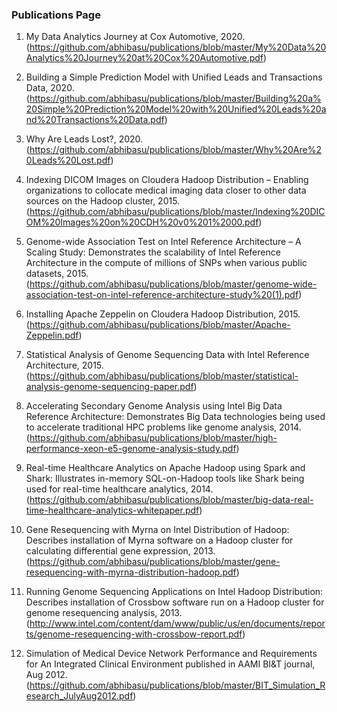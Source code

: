 ### Publications Page


1. My Data Analytics Journey at Cox Automotive, 2020. (https://github.com/abhibasu/publications/blob/master/My%20Data%20Analytics%20Journey%20at%20Cox%20Automotive.pdf)

2. Building a Simple Prediction Model with Unified Leads and Transactions Data, 2020. (https://github.com/abhibasu/publications/blob/master/Building%20a%20Simple%20Prediction%20Model%20with%20Unified%20Leads%20and%20Transactions%20Data.pdf)

3. Why Are Leads Lost?, 2020. (https://github.com/abhibasu/publications/blob/master/Why%20Are%20Leads%20Lost.pdf)

4. Indexing DICOM Images on Cloudera Hadoop Distribution – Enabling organizations to collocate medical imaging data closer to other data sources on the Hadoop cluster, 2015. (https://github.com/abhibasu/publications/blob/master/Indexing%20DICOM%20Images%20on%20CDH%20v0%201%2000.pdf)

5. Genome-wide Association Test on Intel Reference Architecture – A Scaling Study: Demonstrates the scalability of Intel Reference Architecture in the compute of millions of SNPs when various public datasets, 2015. (https://github.com/abhibasu/publications/blob/master/genome-wide-association-test-on-intel-reference-architecture-study%20(1).pdf)

6. Installing Apache Zeppelin on Cloudera Hadoop Distribution, 2015. (https://github.com/abhibasu/publications/blob/master/Apache-Zeppelin.pdf)

7. Statistical Analysis of Genome Sequencing Data with Intel Reference Architecture, 2015. (https://github.com/abhibasu/publications/blob/master/statistical-analysis-genome-sequencing-paper.pdf)

8. Accelerating Secondary Genome Analysis using Intel Big Data Reference Architecture: Demonstrates Big Data technologies being used to accelerate traditional HPC problems like genome analysis, 2014. (https://github.com/abhibasu/publications/blob/master/high-performance-xeon-e5-genome-analysis-study.pdf)

9. Real-time Healthcare Analytics on Apache Hadoop using Spark and Shark: Illustrates in-memory SQL-on-Hadoop tools like Shark being used for real-time healthcare analytics, 2014. (https://github.com/abhibasu/publications/blob/master/big-data-real-time-healthcare-analytics-whitepaper.pdf)

10. Gene Resequencing with Myrna on Intel Distribution of Hadoop: Describes installation of Myrna software on a Hadoop cluster for calculating differential gene expression, 2013. (https://github.com/abhibasu/publications/blob/master/gene-resequencing-with-myrna-distribution-hadoop.pdf)

11. Running Genome Sequencing Applications on Intel Hadoop Distribution: Describes installation of Crossbow software run on a Hadoop cluster for genome resequencing analysis, 2013. (http://www.intel.com/content/dam/www/public/us/en/documents/reports/genome-resequencing-with-crossbow-report.pdf)

12. Simulation of Medical Device Network Performance and Requirements for An Integrated Clinical Environment published in AAMI BI&T journal, Aug 2012. (https://github.com/abhibasu/publications/blob/master/BIT_Simulation_Research_JulyAug2012.pdf)
